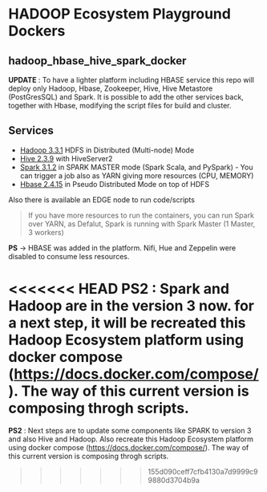 # HADOOP Ecosystem Playground Dockers
 
 ## hadoop_hbase_hive_spark_docker
 
**UPDATE** : To have a lighter platform including HBASE service this repo will deploy only Hadoop, Hbase, Zookeeper, Hive, Hive Metastore (PostGresSQL) and Spark. It is possible to add the other services back, together with Hbase, modifying the script files for build and cluster. 

## Services

* [Hadoop 3.3.1](http://hadoop.apache.org/docs/r3.3.1/) HDFS in  Distributed (Multi-node) Mode
* [Hive 2.3.9](http://hive.apache.org/) with HiveServer2
* [Spark 3.1.2](https://spark.apache.org/docs/3.1.2/) in SPARK MASTER mode (Spark Scala, and PySpark) - You can trigger a job also as YARN giving more resources (CPU, MEMORY)
* [Hbase 2.4.15](https://hbase.apache.org/)  in Pseudo Distributed Mode on top of HDFS

Also there is available an EDGE node to run code/scripts

> If you have more resources to run the containers, you can run Spark over YARN, as Defalut, Spark is running with Spark Master (1 Master, 3 workers)

**PS** -> HBASE was added in the platform. Nifi, Hue and Zeppelin were disabled to consume less resources.

<<<<<<< HEAD
**PS2** : Spark and Hadoop are in the version 3 now. for a next step, it will be recreated this Hadoop Ecosystem platform using docker compose (https://docs.docker.com/compose/). The way of this current version is composing throgh scripts.
=======
**PS2** : Next steps are to update some components like SPARK to version 3 and also Hive and Hadoop. Also recreate this Hadoop Ecosystem platform using docker compose (https://docs.docker.com/compose/). The way of this current version is composing throgh scripts.
>>>>>>> 155d090ceff7cfb4130a7d9999c99880d3704b9a
